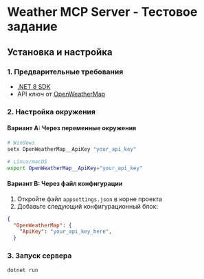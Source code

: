 # Weather MCP Server - Тестовое задание

## Установка и настройка

### 1. Предварительные требования
- [.NET 8 SDK](https://dotnet.microsoft.com/download)
- API ключ от [OpenWeatherMap](https://openweathermap.org/api)

### 2. Настройка окружения

#### Вариант A: Через переменные окружения
```bash
# Windows
setx OpenWeatherMap__ApiKey "your_api_key"

# Linux/macOS
export OpenWeatherMap__ApiKey="your_api_key"
```

#### Вариант B: Через файл конфигурации

1. Откройте файл `appsettings.json` в корне проекта
2. Добавьте следующий конфигурационный блок:

```json
{
  "OpenWeatherMap": {
    "ApiKey": "your_api_key_here",
  }

```

### 3. Запуск сервера

```bash
dotnet run
```

